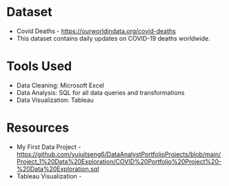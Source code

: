 # Dataset
* Covid Deaths - https://ourworldindata.org/covid-deaths
* This dataset contains daily updates on COVID-19 deaths worldwide.

# Tools Used
* Data Cleaning: Microsoft Excel
* Data Analysis: SQL for all data queries and transformations
* Data Visualization: Tableau

# Resources
* My First Data Project - https://github.com/yujuitseng6/DataAnalystPortfolioProjects/blob/main/Project_1%20Data%20Exploration/COVID%20Portfolio%20Project%20-%20Data%20Exploration.sql
* Tableau Visualization -
